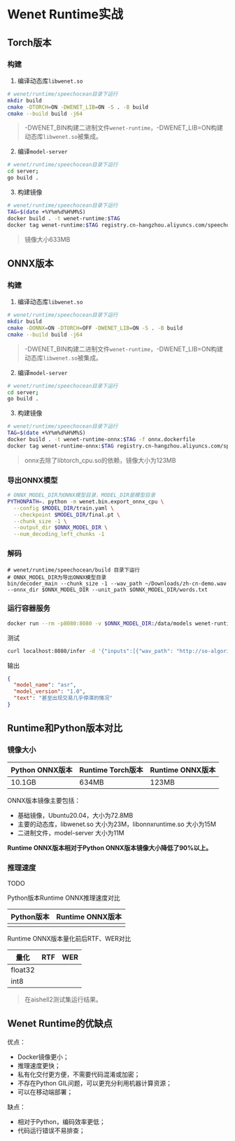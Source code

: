 # Wenet Runtime实战

## Torch版本

### 构建

1. 编译动态库`libwenet.so`

```bash
# wenet/runtime/speechocean目录下运行
mkdir build
cmake -DTORCH=ON -DWENET_LIB=ON -S . -B build
cmake --build build -j64
```

> -DWENET_BIN构建二进制文件`wenet-runtime`，-DWENET_LIB=ON构建动态库`libwenet.so`被集成。

2. 编译`model-server`

```bash
# wenet/runtime/speechocean目录下运行
cd server;
go build .
```

3. 构建镜像

```bash
# wenet/runtime/speechocean目录下运行
TAG=$(date +%Y%m%d%H%M%S)
docker build . -t wenet-runtime:$TAG
docker tag wenet-runtime:$TAG registry.cn-hangzhou.aliyuncs.com/speechocean/wenet-runtime:$TAG
```

> 镜像大小633MB

## ONNX版本

### 构建

1. 编译动态库`libwenet.so`

```bash
# wenet/runtime/speechocean目录下运行
mkdir build
cmake -DONNX=ON -DTORCH=OFF -DWENET_LIB=ON -S . -B build
cmake --build build -j64
```

> -DWENET_BIN构建二进制文件`wenet-runtime`，-DWENET_LIB=ON构建动态库`libwenet.so`被集成。

2. 编译`model-server`

```bash
# wenet/runtime/speechocean目录下运行
cd server;
go build .
```

3. 构建镜像

```bash
# wenet/runtime/speechocean目录下运行
TAG=$(date +%Y%m%d%H%M%S)
docker build . -t wenet-runtime-onnx:$TAG -f onnx.dockerfile
docker tag wenet-runtime-onnx:$TAG registry.cn-hangzhou.aliyuncs.com/speechocean/wenet-runtime:$TAG
```

> onnx去除了libtorch_cpu.so的依赖，镜像大小为123MB



### 导出ONNX模型

```bash
# ONNX_MODEL_DIR为ONNX模型目录，MODEL_DIR是模型目录
PYTHONPATH=. python -m wenet.bin.export_onnx_cpu \
  --config $MODEL_DIR/train.yaml \
  --checkpoint $MODEL_DIR/final.pt \
  --chunk_size -1 \
  --output_dir $ONNX_MODEL_DIR \
  --num_decoding_left_chunks -1
```

### 解码

```abash
# wenet/runtime/speechocean/build 目录下运行
# ONNX_MODEL_DIR为导出ONNX模型目录
bin/decoder_main --chunk_size -1 --wav_path ~/Downloads/zh-cn-demo.wav --onnx_dir $ONNX_MODEL_DIR --unit_path $ONNX_MODEL_DIR/words.txt
```

### 运行容器服务

```bash
docker run --rm -p8080:8080 -v $ONNX_MODEL_DIR:/data/models wenet-runtime-onnx -model_path /data/models/ -model_name wenet -model_version 1.0
```

测试

```bash
curl localhost:8080/infer -d '{"inputs":[{"wav_path": "http://so-algorithm-test.oss-cn-beijing.aliyuncs.com/samples/asr/zh-cn-02.wav"}]}'
```

输出

```json
{
  "model_name": "asr",
  "model_version": "1.0",
  "text": "甚至出现交易几乎停滞的情况"
}
```



## Runtime和Python版本对比

### 镜像大小

| Python ONNX版本 | Runtime Torch版本 | Runtime ONNX版本 |
| --------------- | ----------------- | ---------------- |
| 10.1GB          | 634MB             | 123MB            |

ONNX版本镜像主要包括：

- 基础镜像，Ubuntu20.04，大小为72.8MB
- 主要的动态库，libwenet.so 大小为23M，libonnxruntime.so 大小为15M
- 二进制文件，model-server 大小为11M

**Runtime ONNX版本相对于Python ONNX版本镜像大小降低了90%以上。**

### 推理速度

TODO

Python版本Runtime ONNX推理速度对比

| Python版本 | Runtime ONNX版本 |
| ---------- | ---------------- |
|            |                  |

Runtime ONNX版本量化前后RTF、WER对比

| 量化    | RTF  | WER  |
| ------- | ---- | ---- |
| float32 |      |      |
| int8    |      |      |

> 在aishell2测试集运行结果。

## Wenet Runtime的优缺点

优点：

- Docker镜像更小；
- 推理速度更快；
- 私有化交付更方便，不需要代码混淆或加密；
- 不存在Python GIL问题，可以更充分利用机器计算资源；
- 可以在移动端部署；

缺点：

- 相对于Python，编码效率更低；
- 代码运行错误不易排查；